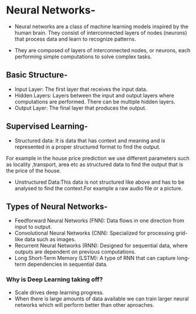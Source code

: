 # Neural Networks-
- Neural networks are a class of machine learning models inspired by the human brain. They consist of interconnected layers of nodes (neurons) that process data and learn to recognize patterns.

- They are composed of layers of interconnected nodes, or neurons, each performing simple computations to solve complex tasks.

## Basic Structure-
- Input Layer: The first layer that receives the input data.
- Hidden Layers: Layers between the input and output layers where computations are performed. There can be multiple hidden layers.
- Output Layer: The final layer that produces the output.

## Supervised Learning-
- Structured data: It is data that has context and meaning and is represented in a proper structured format to find the output.

For example in the house price prediction we use different parameters such as locality ,transport, area etc as structured data to find the output that is the price of the house.
- Unstructured Data:This data is not structured like above and has to be analysed to find the context.For example a raw audio file or a picture.

## Types of Neural Networks-
- Feedforward Neural Networks (FNN): Data flows in one direction from input to output.
- Convolutional Neural Networks (CNN): Specialized for processing grid-like data such as images.
- Recurrent Neural Networks (RNN): Designed for sequential data, where outputs are dependent on previous computations.
- Long Short-Term Memory (LSTM): A type of RNN that can capture long-term dependencies in sequential data.

### Why is Deep Learning taking off?
- Scale drives deep learning progress.
- When there is large amounts of data available we can train larger neural networks which will perform better than other aproaches.
